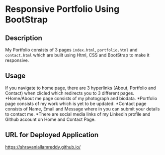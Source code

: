 # Responsive Portfolio Using BootStrap

## Description

My Portfolio consists of 3 pages `index.html`, `portfolio.html` and `contact.html` which are built using 
Html, CSS and BootStrap to make it responsive.

## Usage

If you navigate to home page, there are 3 hyperlinks (About, Portfolio and Contact) when clicled which redirects you to 3 different pages.
*Home/About me page consists of my photograph and biodata.
*Portfolio page consists of my work which is yet to be updated.
*Contact page consists of Name, Email and Message where in you can submit your details to contact me.
*There are social media links of my Linkedin profile and Github account on Home and Contact Page.


## URL for Deployed Application

https://shravaniallamreddy.github.io/